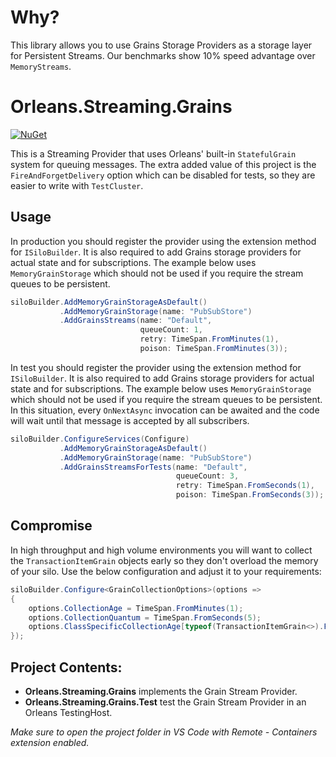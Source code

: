 # Why?

This library allows you to use Grains Storage Providers as a storage layer for Persistent Streams. Our benchmarks show 10% speed advantage over `MemoryStreams`.

# Orleans.Streaming.Grains

[![NuGet](https://img.shields.io/nuget/v/Orleans.Streaming.Grains.svg?style=flat)](https://www.nuget.org/packages/Orleans.Streaming.Grains)

This is a Streaming Provider that uses Orleans' built-in `StatefulGrain` system for queuing messages. The extra added value of this project is the `FireAndForgetDelivery` option which can be disabled for tests, so they are easier to write with `TestCluster`.

## Usage

In production you should register the provider using the extension method for `ISiloBuilder`. It is also required to add Grains storage providers for actual state and for subscriptions. The example below uses `MemoryGrainStorage` which should not be used if you require the stream queues to be persistent.

```c#
siloBuilder.AddMemoryGrainStorageAsDefault()
           .AddMemoryGrainStorage(name: "PubSubStore")
           .AddGrainsStreams(name: "Default",
                             queueCount: 1,
                             retry: TimeSpan.FromMinutes(1),
                             poison: TimeSpan.FromMinutes(3));
```

In test you should register the provider using the extension method for `ISiloBuilder`. It is also required to add Grains storage providers for actual state and for subscriptions. The example below uses `MemoryGrainStorage` which should not be used if you require the stream queues to be persistent. In this situation, every `OnNextAsync` invocation can be awaited and the code will wait until that message is accepted by all subscribers.

```c#
siloBuilder.ConfigureServices(Configure)
           .AddMemoryGrainStorageAsDefault()
           .AddMemoryGrainStorage(name: "PubSubStore")
           .AddGrainsStreamsForTests(name: "Default",
                                     queueCount: 3,
                                     retry: TimeSpan.FromSeconds(1),
                                     poison: TimeSpan.FromSeconds(3));
```

## Compromise

In high throughput and high volume environments you will want to collect the `TransactionItemGrain` objects early so they don't overload the memory of your silo. Use the below configuration and adjust it to your requirements:

```c#
siloBuilder.Configure<GrainCollectionOptions>(options =>
{
    options.CollectionAge = TimeSpan.FromMinutes(1);
    options.CollectionQuantum = TimeSpan.FromSeconds(5);
    options.ClassSpecificCollectionAge[typeof(TransactionItemGrain<>).FullName] = options.CollectionQuantum * 2;
});
```

## Project Contents:

* **Orleans.Streaming.Grains** implements the Grain Stream Provider.
* **Orleans.Streaming.Grains.Test** test the Grain Stream Provider in an Orleans TestingHost.

*Make sure to open the project folder in VS Code with Remote - Containers extension enabled.*